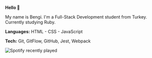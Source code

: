 **Hello 👋**

My name is Bengi.
I'm a Full-Stack Development student from Turkey.
Currently studying Ruby.

**Languages:** HTML - CSS - JavaScript

**Tech:** Git, GitFlow, GitHub, Jest, Webpack

![Spotify recently played](https://spotify-recently-played-readme.vercel.app/api?user=bengican)